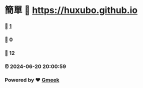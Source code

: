 # 簡單 :link: https://huxubo.github.io 
### :page_facing_up: [1](https://huxubo.github.io/tag.html) 
### :speech_balloon: 0 
### :hibiscus: 12 
### :alarm_clock: 2024-06-20 20:00:59 
### Powered by :heart: [Gmeek](https://github.com/Meekdai/Gmeek)
